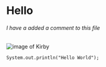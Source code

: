 # Hello
###### I have a added a comment to this file
![image of Kirby](https://user-images.githubusercontent.com/74985240/188501241-cd1a47f4-7bf3-4e8a-bba8-a3fe94010ca5.jpg)
```
System.out.println("Hello World");
```
